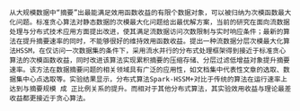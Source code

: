     从大规模数据中“摘要”出最能满足效用函数收益的有限个数据对象，可以被归纳为次模函数最大化问题。标准贪心算法对静态数据的次模最大化问题给出最优解方案，当前的研究在面向流数据处理与分布式技术应用方面提出改进，使其满足流数据访问次数限制与实时响应条件；最新的算法在提升摘要速率的同时，不能够很好的维持效用函数收益。提出一种流数据分层次模最大化算法HSSM，在仅访问一次数据集的条件下，采用流水并行的分布式处理框架得到接近于标准贪心算法的次模函数收益，同时改进该算法实现累积摘要的压缩存储、分层过滤低增益对象提升摘要速率。该方法在数据摘要问题的相关领域具有广泛的应用性，如文档集中代表性文章的选取、数据集中心点选取等。实验结果显示，分布式算法Spark-HSSM+对比于传统的算法在运行速率上达到与摘要规模 成 正比例关系的提升。而相对于其他分布式算法，其实验效用收益与理论最差收益都更接近于贪心算法。

